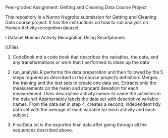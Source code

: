 Peer-graded Assignment: Getting and Cleaning Data Course Project

This repository is a Nunno Nugroho submission for Getting and Cleaning Data course project. It has the instructions on how to run analysis on Human Activity recognition dataset.

I.Dataset
    Human Activity Recognition Using Smartphones

II.Files
   1. CodeBook.md a code book that describes the variables, the data, and any transformations or work that I performed to clean up the data

   2. run_analysis.R performs the data preparation and then followed by the 5 steps required as described in the course project’s definition:
         Merges the training and the test sets to create one data set.
         Extracts only the measurements on the mean and standard deviation for each measurement.
         Uses descriptive activity names to name the activities in the data set
         Appropriately labels the data set with descriptive variable names.
         From the data set in step 4, creates a second, independent tidy data set with the average of each variable for each activity and each subject.
  3. FinalData.txt is the exported final data after going through all the sequences described above.

